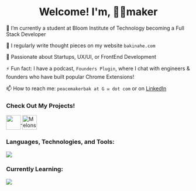 <h1 align="center">Welcome! I'm, ✌🏿maker </h1>




🔭 I’m currently a student at Bloom Institute of Technology becoming a Full Stack Developer 

📝 I regularly write thought pieces on my website `bakinahe.com`

💬 Passionate about Startups, UX/UI, or FrontEnd Development

⚡ Fun fact: I have a podcast, `Founders Plugin`, where I chat with engineers & founders who have built popular Chrome Extensions!

📫 How to reach me: `peacemakerbak at G ✉️ dot com` or on <a href="https://linkedin.com/in/peacemakerbak" target="_blank">LinkedIn</a></p>


<h3 align="left"> Check Out My Projects!</h3>

  <a href="https://newseat.journey.io/p/NewSeatProduct" target="_blank">
    <img align="center" src="https://i.ibb.co/mt0xc33/NS.png"  height="40" width="40" />
  </a>
  <a href="https://trymelons.com" target="_blank">
    <img align="center" src="https://i.ibb.co/tPqzPxb/melonslogo.png" alt="Melons" height="40" width="40" /> 
  </a>
</p>

<h3 align="left">
  <b>Languages, Technologies, and Tools:</b>
</h3>
<p align="left">
  <a href="https://skillicons.dev">
    <img src="https://skillicons.dev/icons?i=js,html,css,react,figma,nodejs" />
  </a>
</p>

<h3 align="left">
  <b>Currently Learning:</b>
</h3>
<p align="left">
  <a href="https://skillicons.dev">
    <img src="https://skillicons.dev/icons?i=py,ts,express,redux,firebase,nextjs,mongodb" />
  </a>
</p>


<!---
peacemakerbak/peacemakerbak is a ✨ special ✨ repository because its `README.md` (this file) appears on your GitHub profile.
You can click the Preview link to take a look at your changes.
--->
